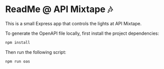 # ReadMe @ API Mixtape 🎶

This is a small Express app that controls the lights at API Mixtape.

To generate the OpenAPI file locally, first install the project dependencies:

```sh
npm install
```

Then run the following script:

```sh
npm run oas
```
